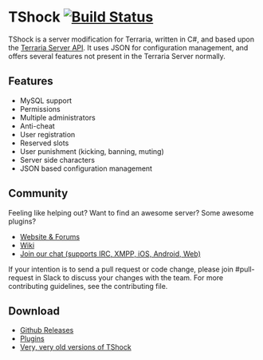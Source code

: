 # TShock [![Build Status](https://travis-ci.org/NyxStudios/TShock.png?branch=general-devel)](https://travis-ci.org/NyxStudios/TShock) 

TShock is a server modification for Terraria, written in C#, and based upon the [Terraria Server API](https://github.com/Deathmax/TerrariaAPI-Server). It uses JSON for configuration management, and offers several features not present in the Terraria Server normally.

## Features

* MySQL support
* Permissions
* Multiple administrators
* Anti-cheat
* User registration
* Reserved slots
* User punishment (kicking, banning, muting)
* Server side characters
* JSON based configuration management

## Community

Feeling like helping out? Want to find an awesome server? Some awesome plugins?

* [Website & Forums](https://tshock.co/xf/)
* [Wiki](https://tshock.atlassian.net/wiki/display/TSHOCKPLUGINS/Home)
* [Join our chat (supports IRC, XMPP, iOS, Android, Web)](http://chat.tshock.co/)

If your intention is to send a pull request or code change, please join #pull-request in Slack to discuss your changes with the team. For more contributing guidelines, see the contributing file.

## Download

* [Github Releases](https://github.com/TShock/TShock/releases)
* [Plugins](https://tshock.co/xf/index.php?resources/)
* [Very, very old versions of TShock](https://github.com/TShock/TShock/downloads)
